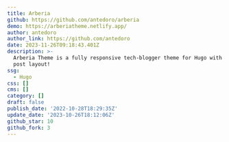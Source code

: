 ```yaml
---
title: Arberia
github: https://github.com/antedoro/arberia
demo: https://arberiatheme.netlify.app/
author: antedoro
author_link: https://github.com/antedoro
date: 2023-11-26T09:18:43.401Z
description: >-
  Arberia Theme is a fully responsive tech-blogger theme for Hugo with 4 single
  post layout!
ssg:
  - Hugo
css: []
cms: []
category: []
draft: false
publish_date: '2022-10-28T18:29:35Z'
update_date: '2023-10-26T18:12:06Z'
github_star: 10
github_fork: 3
---
```

